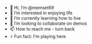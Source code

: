 - 👋 Hi, I’m @memset69
- 👀 I’m interested in enjoying life
- 🌱 I’m currently learning how to live
- 💞️ I’m looking to collaborate on demos
- 📫 How to reach me - turn back
- ⚡ Fun fact: I'm playing here

<!---
memset69/memset69 is a ✨ special ✨ repository because its `README.md` (this file) appears on your GitHub profile.
You can click the Preview link to take a look at your changes.
--->
